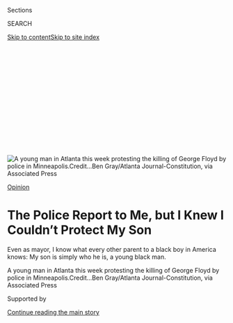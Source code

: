 <div id="app">

<div>

<div>

<div>

<div class="NYTAppHideMasthead css-ikk3s8 e1suatyy0">

<div class="section css-133zg39 e1suatyy2">

<div class="css-eph4ug er09x8g0">

<div class="css-6n7j50">

</div>

<span class="css-1dv1kvn">Sections</span>

<div class="css-10488qs">

<span class="css-1dv1kvn">SEARCH</span>

</div>

[Skip to content](#site-content)[Skip to site
index](#site-index)

</div>

<div class="css-10698na e1huz5gh0">

</div>

</div>

</div>

</div>

<div data-aria-hidden="false">

<div id="site-content" data-role="main">

<div>

<div class="css-1aor85t" style="opacity:0.000000001;z-index:-1;visibility:hidden">

<div class="css-1hqnpie">

<div class="css-epjblv">

<span class="css-17xtcya">[Opinion](/section/opinion)</span><span class="css-x15j1o">|</span><span class="css-fwqvlz">The
Police Report to Me, but I Knew I Couldn’t Protect My
Son</span>

</div>

<div class="css-k008qs">

<div class="css-1iwv8en">

<span class="css-18z7m18"></span>

<div>

</div>

</div>

<span class="css-1n6z4y">https://nyti.ms/2U2nQOj</span>

<div class="css-1705lsu">

<div class="css-4xjgmj">

<div class="css-4skfbu" data-role="toolbar" data-aria-label="Social Media Share buttons, Save button, and Comments Panel with current comment count" data-testid="share-tools">

  - 
  - 
  - 
  - 
    
    <div class="css-6n7j50">
    
    </div>

  - 
  - 

</div>

</div>

</div>

</div>

</div>

</div>

<div id="NYT_TOP_BANNER_REGION" class="css-11qgg8s">

</div>

<div id="fullBleedHeaderContent">

<div class="css-9fsmc8">

![<span class="css-16f3y1r e13ogyst0" data-aria-hidden="true">A young
man in Atlanta this week protesting the killing of George Floyd by
police in
Minneapolis.</span><span class="css-cnj6d5 e1z0qqy90" itemprop="copyrightHolder"><span class="css-1ly73wi e1tej78p0">Credit...</span><span><span>Ben
Gray/Atlanta Journal-Constitution, via Associated
Press</span></span></span>](https://static01.graylady3jvrrxbe.onion/images/2020/06/02/opinion/03Bottoms/03Bottoms-articleLarge.jpg?quality=75&auto=webp&disable=upscale)

</div>

<div class="css-1aqq9tq">

[Opinion](/section/opinion)

<div class="css-1vkm6nb ehdk2mb0">

# The Police Report to Me, but I Knew I Couldn’t Protect My Son

</div>

Even as mayor, I know what every other parent to a black boy in America
knows: My son is simply who he is, a young black man.

</div>

<div class="css-nwzfg5 e1gnum310">

<span class="css-1f9pvn2 opinion">A young man in Atlanta this week
protesting the killing of George Floyd by police in
Minneapolis.</span><span class="css-cnj6d5 e1z0qqy90" itemprop="copyrightHolder"><span class="css-1ly73wi e1tej78p0">Credit...</span><span><span>Ben
Gray/Atlanta Journal-Constitution, via Associated
Press</span></span></span>

</div>

<div id="sponsor-wrapper" class="css-1hyfx7x">

<div id="sponsor-slug" class="css-19vbshk">

Supported by

</div>

[Continue reading the main
story](#after-sponsor)

<div id="sponsor" class="ad sponsor-wrapper" style="text-align:center;height:100%;display:block">

</div>

<div id="after-sponsor">

</div>

</div>

<div class="css-1wx1auc e1gnum311">

<div class="css-18e8msd">

<div class="css-vp77d3 epjyd6m0">

<div class="css-1baulvz">

By <span class="css-1baulvz last-byline" itemprop="name">Keisha Lance
Bottoms</span>

<div class="css-8atqhb">

Ms. Bottoms is the mayor of Atlanta.

</div>

</div>

</div>

  - June 3,
    2020

  - 
    
    <div class="css-4xjgmj">
    
    <div class="css-d8bdto" data-role="toolbar" data-aria-label="Social Media Share buttons, Save button, and Comments Panel with current comment count" data-testid="share-tools">
    
      - 
      - 
      - 
      - 
        
        <div class="css-6n7j50">
        
        </div>
    
      - 
      - 
    
    </div>
    
    </div>

</div>

</div>

</div>

<div class="section meteredContent css-1r7ky0e" name="articleBody" itemprop="articleBody">

<div class="css-1fanzo5 StoryBodyCompanionColumn">

<div class="css-53u6y8">

ATLANTA — I frantically screamed into the phone to my teenage son:
“Lance, WHERE ARE YOU?\!”

Social media posts were swirling that protests were being planned in
Atlanta in response to the death of George Floyd, a black Minnesotan,
while a police officer knelt on his neck.

Although as mayor, the chief of police reports to me, in that moment, I
knew what every other parent to a black child in America knows: I could
not protect my son. To anyone who saw him, he was simply who he is, a
black man-child in the promised land that we all know as America.

I know that as a mayor of one of the largest cities in our country, I
should now be offering solutions. But the only comforting words I have
to offer so far are those that I know to be most true: that we are
better than this; that we as a country are better than the barbaric
actions that we are forced to keep watching play out on our screens like
a grotesque horror movie stuck on repeat. We are better than the hatred
and anger that consumes so many of us. We are better than this
deplorable disease called racism that remains so rampant.

With each passing second separating me from the peace of mind a mother
feels having secured the safety of her children, I could not waste
minutes articulating all of those things to my son. All I could say was,
“Baby, please come home — now\! It’s not safe for black boys to be out
today.”

</div>

</div>

<div class="css-1fanzo5 StoryBodyCompanionColumn">

<div class="css-53u6y8">

I thought of his adoption process, when my husband and I were told there
was no wait for black boys.

I wondered then if this country’s fear — and too frequent hatred — of
black men began, even subconsciously, at their birth. The harsh reality
is that if we examine the historical conditions of living while black in
America, then we’ll realize that there has never been a day when it was
truly safe for black boys to be out, to be free, to just be.

America has a long and unreconciled history of tearing black boys and
men from their homes, their families and their communities — and of
throwing them into the unrelenting grip of death, more often than many
Americans may like to admit. From being captured and assailed on African
shores, subjected to mass incarceration and being cuffed and asphyxiated
in American streets, black men have always had an inverse relationship
with life, liberty, and the pursuit of happiness.

Reflecting on the current state of affairs, my mother said to me, “This
doesn’t feel like we’ve gone back to 1965; this feels like before 1965
in America.”

</div>

</div>

<div class="css-79elbk" data-testid="photoviewer-wrapper">

<div class="css-z3e15g" data-testid="photoviewer-wrapper-hidden">

</div>

<div class="css-1a48zt4 ehw59r15" data-testid="photoviewer-children">

![<span class="css-16f3y1r e13ogyst0" data-aria-hidden="true">History on
the verge of repetition; a photograph that appeared on the front page of
the New York Times in 1963, of a 17-year-old civil rights demonstrator
in Alabama being attacked by a police dog, remains far too familiar to
the incendiary threats made by President Trump last
week.</span><span class="css-cnj6d5 e1z0qqy90" itemprop="copyrightHolder"><span class="css-1ly73wi e1tej78p0">Credit...</span><span>Bill
Hudson/Associated
Press</span></span>](https://static01.graylady3jvrrxbe.onion/images/2020/06/03/opinion/03Bottoms1/03Bottoms1-articleLarge.jpg?quality=75&auto=webp&disable=upscale)

</div>

</div>

<div class="css-1fanzo5 StoryBodyCompanionColumn">

<div class="css-53u6y8">

To hear her say that was heartbreaking. To think that her generation
made so many sacrifices and that despite it all today’s climate hearkens
back to feelings that predate the reforms they fought so hard for is
scary and sobering. But recognizing the truth within it is also
necessary.

</div>

</div>

<div class="css-1fanzo5 StoryBodyCompanionColumn">

<div class="css-53u6y8">

During the Civil Rights Movement we saw people of all races and all
walks of life coming together to say: *This is not right and we are
going to stand up for the goodness of America.* That same spirit must
rise and prevail today. Such a pursuit is not partisan. It’s American. I
cannot guarantee that I will pass freedom down to my children, but I can
and will continue to fight for it and teach them how to fight for it
every single day. One of the best ways that we can fight for it is by
fighting to ensure that our governing bodies are led by people who value
the freedom, equality and humanity of all of mankind. Now, more than
ever, elections matter; leadership matters. That’s why November 2020
matters.

So as Atlanta’s mayor, I would like to offer one salient solution to the
atrocities we are faced with today. Let us each commit to exercise our
right to vote this November. Let us vote against state-sanctioned
violence, vitriolic discourse and the violation of human rights. In
memory of George Floyd and all the other innocent black lives that have
been taken in the recent and distant past, let us commit to registering
black people, especially black men, to vote.

Think of what could be possible if each of us allied in favor of justice
spent more than nine minutes getting people registered in preparation to
make change at the federal, state and local levels this fall. That would
be the most effective response, the deepest payback, for each minute
that passed when that Minneapolis policeman pressed into Mr. Floyd’s
innocent body.

Join me in getting ready for the polls. Together our generation of
Americans can declare — without equivocation — that freedom will not
face extinction and that progress will not be paralyzed.

Keisha Lance Bottoms is the mayor of Atlanta.

*The Times is committed to publishing* [*a diversity of
letters*](https://www.nytimes3xbfgragh.onion/2019/01/31/opinion/letters/letters-to-editor-new-york-times-women.html)
*to the editor. We’d like to hear what you think about this or any of
our articles. Here are some*
[*tips*](https://help.nytimes3xbfgragh.onion/hc/en-us/articles/115014925288-How-to-submit-a-letter-to-the-editor)*.
And here’s our email:*
[*letters@NYTimes.com*](mailto:letters@NYTimes.com)*.*

*Follow The New York Times Opinion section on*
[*Facebook*](https://www.facebookcorewwwi.onion/nytopinion)*,* [*Twitter
(@NYTopinion)*](http://twitter.com/NYTOpinion) *and*
[*Instagram*](https://www.instagram.com/nytopinion/)*.*

</div>

</div>

</div>

<div>

</div>

<div>

</div>

<div>

</div>

<div>

<div id="bottom-wrapper" class="css-1ede5it">

<div id="bottom-slug" class="css-l9onyx">

Advertisement

</div>

[Continue reading the main
story](#after-bottom)

<div id="bottom" class="ad bottom-wrapper" style="text-align:center;height:100%;display:block;min-height:90px">

</div>

<div id="after-bottom">

</div>

</div>

</div>

</div>

</div>

## Site Index

<div>

</div>

## Site Information Navigation

  - [© <span>2020</span> <span>The New York Times
    Company</span>](https://help.nytimes3xbfgragh.onion/hc/en-us/articles/115014792127-Copyright-notice)

<!-- end list -->

  - [NYTCo](https://www.nytco.com/)
  - [Contact
    Us](https://help.nytimes3xbfgragh.onion/hc/en-us/articles/115015385887-Contact-Us)
  - [Work with us](https://www.nytco.com/careers/)
  - [Advertise](https://nytmediakit.com/)
  - [T Brand Studio](http://www.tbrandstudio.com/)
  - [Your Ad
    Choices](https://www.nytimes3xbfgragh.onion/privacy/cookie-policy#how-do-i-manage-trackers)
  - [Privacy](https://www.nytimes3xbfgragh.onion/privacy)
  - [Terms of
    Service](https://help.nytimes3xbfgragh.onion/hc/en-us/articles/115014893428-Terms-of-service)
  - [Terms of
    Sale](https://help.nytimes3xbfgragh.onion/hc/en-us/articles/115014893968-Terms-of-sale)
  - [Site
    Map](https://spiderbites.nytimes3xbfgragh.onion)
  - [Help](https://help.nytimes3xbfgragh.onion/hc/en-us)
  - [Subscriptions](https://www.nytimes3xbfgragh.onion/subscription?campaignId=37WXW)

</div>

</div>

</div>

</div>
